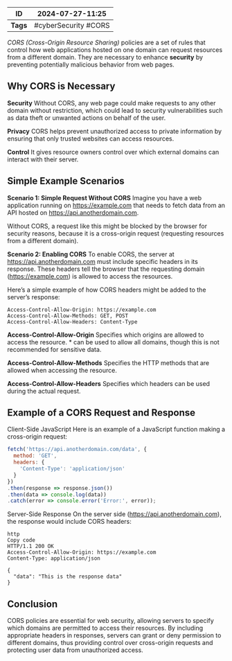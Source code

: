 
| ID       | 2024-07-27-11:25     |
| -------- | -------------------- |
| **Tags** | #cyberSecurity #CORS |

*CORS (Cross-Origin Resource Sharing)* policies are a set of rules that control how web applications hosted on one domain can request resources from a different domain. They are necessary to enhance **security** by preventing potentially malicious behavior from web pages.

## Why CORS is Necessary

**Security**
Without CORS, any web page could make requests to any other domain without restriction, which could lead to security vulnerabilities such as data theft or unwanted actions on behalf of the user.

**Privacy**
CORS helps prevent unauthorized access to private information by ensuring that only trusted websites can access resources.

**Control**
It gives resource owners control over which external domains can interact with their server.

## Simple Example Scenarios

**Scenario 1: Simple Request Without CORS**
Imagine you have a web application running on https://example.com that needs to fetch data from an API hosted on https://api.anotherdomain.com.

Without CORS, a request like this might be blocked by the browser for security reasons, because it is a cross-origin request (requesting resources from a different domain).

**Scenario 2: Enabling CORS**
To enable CORS, the server at https://api.anotherdomain.com must include specific headers in its response. These headers tell the browser that the requesting domain (https://example.com) is allowed to access the resources.

Here’s a simple example of how CORS headers might be added to the server’s response:

```
Access-Control-Allow-Origin: https://example.com
Access-Control-Allow-Methods: GET, POST
Access-Control-Allow-Headers: Content-Type
```

**Access-Control-Allow-Origin**
Specifies which origins are allowed to access the resource. * can be used to allow all domains, though this is not recommended for sensitive data.

**Access-Control-Allow-Methods**
Specifies the HTTP methods that are allowed when accessing the resource.

**Access-Control-Allow-Headers**
Specifies which headers can be used during the actual request.

## Example of a CORS Request and Response

Client-Side JavaScript
Here is an example of a JavaScript function making a cross-origin request:

```JavaScript
fetch('https://api.anotherdomain.com/data', {
  method: 'GET',
  headers: {
    'Content-Type': 'application/json'
  }
})
.then(response => response.json())
.then(data => console.log(data))
.catch(error => console.error('Error:', error));
```

Server-Side Response
On the server side (https://api.anotherdomain.com), the response would include CORS headers:

```
http
Copy code
HTTP/1.1 200 OK
Access-Control-Allow-Origin: https://example.com
Content-Type: application/json

{
  "data": "This is the response data"
}

```

## Conclusion

CORS policies are essential for web security, allowing servers to specify which domains are permitted to access their resources. By including appropriate headers in responses, servers can grant or deny permission to different domains, thus providing control over cross-origin requests and protecting user data from unauthorized access.
